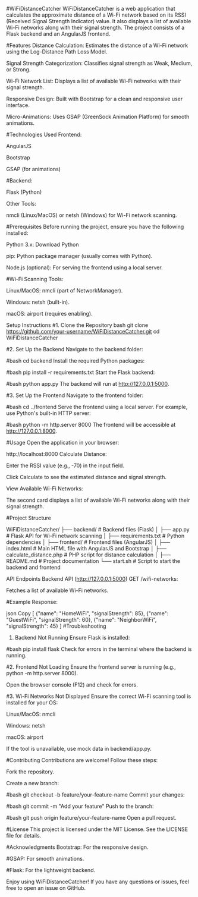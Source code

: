 #WiFiDistanceCatcher
WiFiDistanceCatcher is a web application that calculates the approximate distance of a Wi-Fi network based on its RSSI (Received Signal Strength Indicator) value. It also displays a list of available Wi-Fi networks along with their signal strength. The project consists of a Flask backend and an AngularJS frontend.

#Features
Distance Calculation: Estimates the distance of a Wi-Fi network using the Log-Distance Path Loss Model.

Signal Strength Categorization: Classifies signal strength as Weak, Medium, or Strong.

Wi-Fi Network List: Displays a list of available Wi-Fi networks with their signal strength.

Responsive Design: Built with Bootstrap for a clean and responsive user interface.

Micro-Animations: Uses GSAP (GreenSock Animation Platform) for smooth animations.

#Technologies Used
Frontend:

AngularJS

Bootstrap

GSAP (for animations)

#Backend:

Flask (Python)

Other Tools:

nmcli (Linux/MacOS) or netsh (Windows) for Wi-Fi network scanning.

#Prerequisites
Before running the project, ensure you have the following installed:

Python 3.x: Download Python

pip: Python package manager (usually comes with Python).

Node.js (optional): For serving the frontend using a local server.

#Wi-Fi Scanning Tools:

Linux/MacOS: nmcli (part of NetworkManager).

Windows: netsh (built-in).

macOS: airport (requires enabling).

Setup Instructions
#1. Clone the Repository
bash
git clone https://github.com/your-username/WiFiDistanceCatcher.git
cd WiFiDistanceCatcher

#2. Set Up the Backend
Navigate to the backend folder:

#bash
cd backend
Install the required Python packages:

#bash
pip install -r requirements.txt
Start the Flask backend:

#bash
python app.py
The backend will run at http://127.0.0.1:5000.

#3. Set Up the Frontend
Navigate to the frontend folder:

#bash
cd ../frontend
Serve the frontend using a local server. For example, use Python's built-in HTTP server:

#bash
python -m http.server 8000
The frontend will be accessible at http://127.0.0.1:8000.

#Usage
Open the application in your browser:

http://localhost:8000
Calculate Distance:

Enter the RSSI value (e.g., -70) in the input field.

Click Calculate to see the estimated distance and signal strength.

View Available Wi-Fi Networks:

The second card displays a list of available Wi-Fi networks along with their signal strength.

#Project Structure

WiFiDistanceCatcher/
├── backend/                  # Backend files (Flask)
│   ├── app.py                # Flask API for Wi-Fi network scanning
│   ├── requirements.txt      # Python dependencies
│
├── frontend/                 # Frontend files (AngularJS)
│   ├── index.html            # Main HTML file with AngularJS and Bootstrap
│   ├── calculate_distance.php # PHP script for distance calculation
│
├── README.md                 # Project documentation
└── start.sh                  # Script to start the backend and frontend

API Endpoints
Backend API (http://127.0.0.1:5000)
GET /wifi-networks:

Fetches a list of available Wi-Fi networks.

#Example Response:

json
Copy
[
    {"name": "HomeWiFi", "signalStrength": 85},
    {"name": "GuestWiFi", "signalStrength": 60},
    {"name": "NeighborWiFi", "signalStrength": 45}
]
#Troubleshooting
1. Backend Not Running
Ensure Flask is installed:

#bash
pip install flask
Check for errors in the terminal where the backend is running.

#2. Frontend Not Loading
Ensure the frontend server is running (e.g., python -m http.server 8000).

Open the browser console (F12) and check for errors.

#3. Wi-Fi Networks Not Displayed
Ensure the correct Wi-Fi scanning tool is installed for your OS:

Linux/MacOS: nmcli

Windows: netsh

macOS: airport

If the tool is unavailable, use mock data in backend/app.py.

#Contributing
Contributions are welcome! Follow these steps:

Fork the repository.

Create a new branch:

#bash
git checkout -b feature/your-feature-name
Commit your changes:

#bash
git commit -m "Add your feature"
Push to the branch:

#bash
git push origin feature/your-feature-name
Open a pull request.

#License
This project is licensed under the MIT License. See the LICENSE file for details.

#Acknowledgments
Bootstrap: For the responsive design.

#GSAP: For smooth animations.

#Flask: For the lightweight backend.

Enjoy using WiFiDistanceCatcher! If you have any questions or issues, feel free to open an issue on GitHub.
